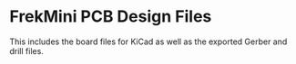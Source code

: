 # FrekMini PCB Design Files
This includes the board files for KiCad as well as the exported Gerber and drill files.